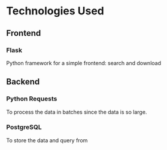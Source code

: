 # Technologies Used

## Frontend

### Flask
Python framework for a simple frontend: search and download

## Backend

### Python Requests
To process the data in batches since the data is so large.

### PostgreSQL
To store the data and query from



